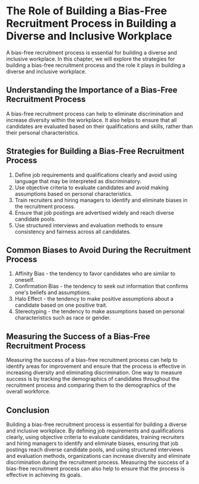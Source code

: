 The Role of Building a Bias-Free Recruitment Process in Building a Diverse and Inclusive Workplace
========================================================================================================================================================

A bias-free recruitment process is essential for building a diverse and inclusive workplace. In this chapter, we will explore the strategies for building a bias-free recruitment process and the role it plays in building a diverse and inclusive workplace.

Understanding the Importance of a Bias-Free Recruitment Process
---------------------------------------------------------------

A bias-free recruitment process can help to eliminate discrimination and increase diversity within the workplace. It also helps to ensure that all candidates are evaluated based on their qualifications and skills, rather than their personal characteristics.

Strategies for Building a Bias-Free Recruitment Process
-------------------------------------------------------

1. Define job requirements and qualifications clearly and avoid using language that may be interpreted as discriminatory.
2. Use objective criteria to evaluate candidates and avoid making assumptions based on personal characteristics.
3. Train recruiters and hiring managers to identify and eliminate biases in the recruitment process.
4. Ensure that job postings are advertised widely and reach diverse candidate pools.
5. Use structured interviews and evaluation methods to ensure consistency and fairness across all candidates.

Common Biases to Avoid During the Recruitment Process
-----------------------------------------------------

1. Affinity Bias - the tendency to favor candidates who are similar to oneself.
2. Confirmation Bias - the tendency to seek out information that confirms one's beliefs and assumptions.
3. Halo Effect - the tendency to make positive assumptions about a candidate based on one positive trait.
4. Stereotyping - the tendency to make assumptions based on personal characteristics such as race or gender.

Measuring the Success of a Bias-Free Recruitment Process
--------------------------------------------------------

Measuring the success of a bias-free recruitment process can help to identify areas for improvement and ensure that the process is effective in increasing diversity and eliminating discrimination. One way to measure success is by tracking the demographics of candidates throughout the recruitment process and comparing them to the demographics of the overall workforce.

Conclusion
----------

Building a bias-free recruitment process is essential for building a diverse and inclusive workplace. By defining job requirements and qualifications clearly, using objective criteria to evaluate candidates, training recruiters and hiring managers to identify and eliminate biases, ensuring that job postings reach diverse candidate pools, and using structured interviews and evaluation methods, organizations can increase diversity and eliminate discrimination during the recruitment process. Measuring the success of a bias-free recruitment process can also help to ensure that the process is effective in achieving its goals.
